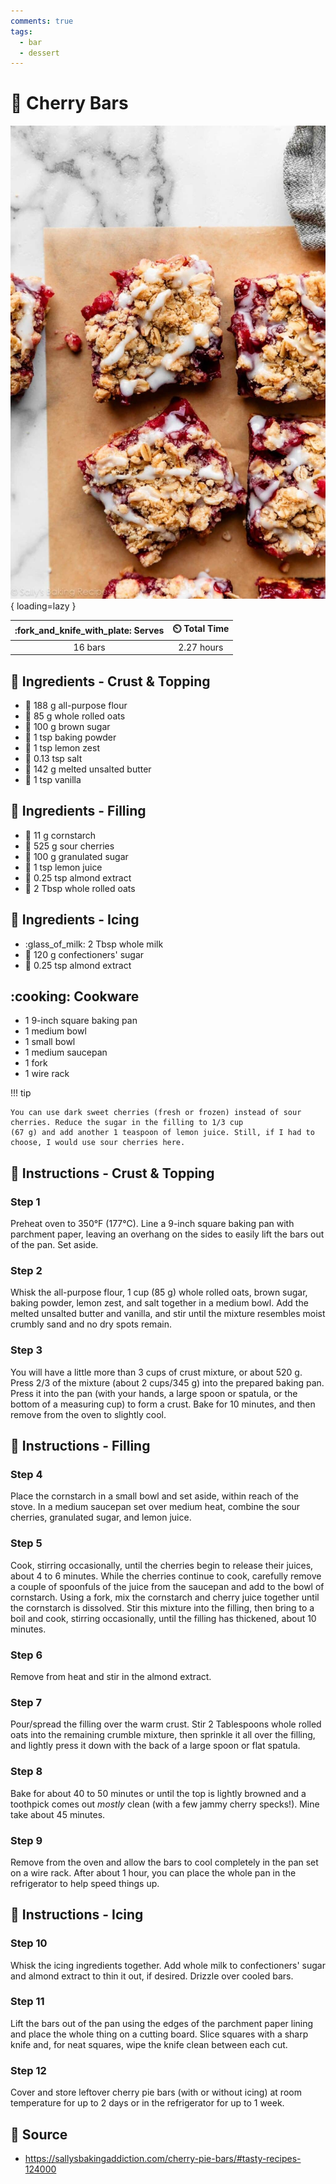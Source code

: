 ```yaml
---
comments: true
tags:
  - bar
  - dessert
---
```

# :cherries: Cherry Bars

![Cherry Bars][1]{ loading=lazy }

| :fork_and_knife_with_plate: Serves | :timer_clock: Total Time |
|:----------------------------------:|:-----------------------: |
| 16 bars | 2.27 hours |

## :salt: Ingredients - Crust & Topping

- :ear_of_rice: 188 g all-purpose flour
- :ear_of_rice: 85 g whole rolled oats
- :maple_leaf: 100 g brown sugar
- :dash: 1 tsp baking powder
- :lemon: 1 tsp lemon zest
- :salt: 0.13 tsp salt
- :butter: 142 g melted unsalted butter
- :icecream: 1 tsp vanilla

## :salt: Ingredients - Filling

- :corn: 11 g cornstarch
- :cherries: 525 g sour cherries
- :candy: 100 g granulated sugar
- :lemon: 1 tsp lemon juice
- :chestnut: 0.25 tsp almond extract
- :ear_of_rice: 2 Tbsp whole rolled oats

## :salt: Ingredients - Icing

- :glass_of_milk: 2 Tbsp whole milk
- :candy: 120 g confectioners' sugar
- :chestnut: 0.25 tsp almond extract

## :cooking: Cookware

- 1 9-inch square baking pan
- 1 medium bowl
- 1 small bowl
- 1 medium saucepan
- 1 fork
- 1 wire rack

!!! tip

    You can use dark sweet cherries (fresh or frozen) instead of sour cherries. Reduce the sugar in the filling to 1/3 cup
    (67 g) and add another 1 teaspoon of lemon juice. Still, if I had to choose, I would use sour cherries here.

## :pencil: Instructions - Crust & Topping

### Step 1

Preheat oven to 350°F (177°C). Line a 9-inch square baking pan with parchment paper,
leaving an overhang on the sides to easily lift the bars out of the pan. Set aside.

### Step 2

Whisk the all-purpose flour, 1 cup (85 g) whole rolled oats, brown sugar, baking powder, lemon zest, and
salt together in a medium bowl. Add the melted unsalted butter and vanilla, and stir until the mixture resembles moist
crumbly sand and no dry spots remain.

### Step 3

You will have a little more than 3 cups of crust mixture, or about 520 g. Press 2/3 of the mixture (about 2 cups/345 g)
into the prepared baking pan. Press it into the pan (with your hands, a large spoon or spatula, or the bottom of a
measuring cup) to form a crust. Bake for 10 minutes, and then remove from the oven to slightly cool.

## :pencil: Instructions - Filling

### Step 4

Place the cornstarch in a small bowl and set aside, within reach of the stove. In a medium saucepan set over medium
heat, combine the sour cherries, granulated sugar, and lemon juice.

### Step 5

Cook, stirring occasionally, until the cherries begin to release their juices, about 4 to 6 minutes. While the cherries
continue to cook, carefully remove a couple of spoonfuls of the juice from the saucepan and add to the bowl of
cornstarch. Using a fork, mix the cornstarch and cherry juice together until the cornstarch is dissolved. Stir this
mixture into the filling, then bring to a boil and cook, stirring occasionally, until the filling has thickened, about
10 minutes.

### Step 6

Remove from heat and stir in the almond extract.

### Step 7

Pour/spread the filling over the warm crust. Stir 2 Tablespoons whole rolled oats into the remaining crumble mixture,
then sprinkle it all over the filling, and lightly press it down with the back of a large spoon or flat spatula.

### Step 8

Bake for about 40 to 50 minutes or until the top is lightly browned and a toothpick comes out *mostly* clean (with a few
jammy cherry specks!). Mine take about 45 minutes.

### Step 9

Remove from the oven and allow the bars to cool completely in the pan set on a wire rack. After about 1 hour, you can
place the whole pan in the refrigerator to help speed things up.

## :pencil: Instructions - Icing

### Step 10

Whisk the icing ingredients together. Add whole milk to confectioners' sugar and almond extract to thin it out, if
desired. Drizzle over cooled bars.

### Step 11

Lift the bars out of the pan using the edges of the parchment paper lining and place the whole thing on a cutting board.
Slice squares with a sharp knife and, for neat squares, wipe the knife clean between each cut.

### Step 12

Cover and store leftover cherry pie bars (with or without icing) at room temperature for up to 2 days or in the
refrigerator for up to 1 week.

## :link: Source

- <https://sallysbakingaddiction.com/cherry-pie-bars/#tasty-recipes-124000>

[1]: <../assets/images/cherry-bars.jpg>
